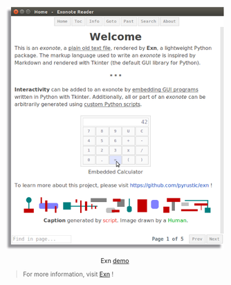 <!-- Cover -->
<div align="center">
    <img src="https://raw.githubusercontent.com/pyrustic/misc/master/assets/exn/cover.png" alt="Demo" width="683">
    <p align="center">
    Exn <a href="https://github.com/pyrustic/exn-demo">demo</a>
    </p>
</div>



> For more information, visit [Exn](https://github.com/pyrustic/exn) !
